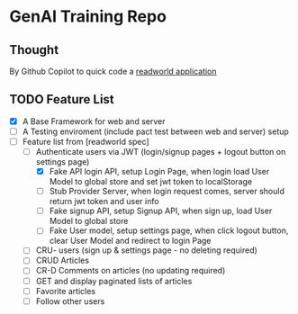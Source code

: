 # GenAI Training Repo

## Thought

By Github Copilot to quick code a [readworld application](https://www.realworld.how/)

## TODO Feature List

- [x] A Base Framework for web and server
- [ ] A Testing enviroment (include pact test between web and server) setup
- [ ] Feature list from [readworld spec]
  - [ ] Authenticate users via JWT (login/signup pages + logout button on settings page)
    - [x] Fake API login API, setup Login Page, when login load User Model to global store and set jwt token to localStorage
    - [ ] Stub Provider Server, when login request comes, server should return jwt token and user info
    - [ ] Fake signup API, setup Signup API, when sign up, load User Model to global store
    - [ ] Fake User model, setup settings page, when click logout button, clear User Model and redirect to login Page
  - [ ] CRU- users (sign up & settings page - no deleting required)
  - [ ] CRUD Articles
  - [ ] CR-D Comments on articles (no updating required)
  - [ ] GET and display paginated lists of articles
  - [ ] Favorite articles
  - [ ] Follow other users
